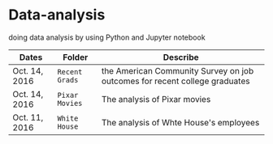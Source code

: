 # Data-analysis
doing data analysis by using Python and Jupyter notebook

Dates | Folder | Describe
------|--------|--------------
Oct. 14, 2016 | `Recent Grads` | the American Community Survey on job outcomes for recent college graduates
Oct. 14, 2016 | `Pixar Movies` | The analysis of Pixar movies
Oct. 11, 2016 | `White House` | The analysis of Whte House's employees

